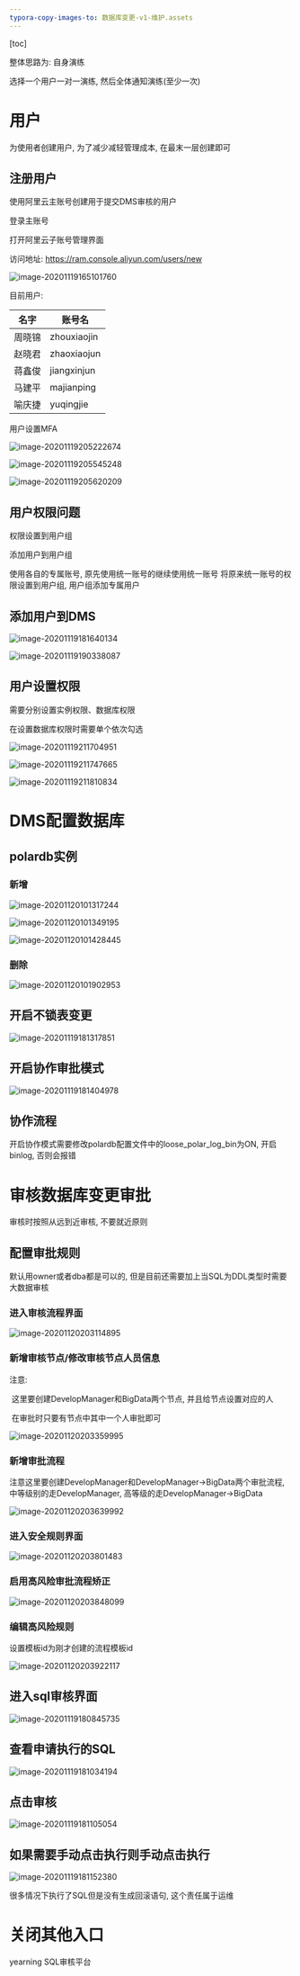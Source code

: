 ```yaml
---
typora-copy-images-to: 数据库变更-v1-维护.assets
---
```


[toc]

整体思路为: 自身演练

选择一个用户一对一演练, 然后全体通知演练(至少一次)

# 用户

为使用者创建用户, 为了减少减轻管理成本, 在最末一层创建即可

## 注册用户

使用阿里云主账号创建用于提交DMS审核的用户

登录主账号

打开阿里云子账号管理界面

访问地址: https://ram.console.aliyun.com/users/new

![image-20201119165101760](数据库变更-v1-维护.assets/image-20201119165101760.png)

目前用户: 

| 名字   | 账号名      |
| ------ | ----------- |
| 周晓锦 | zhouxiaojin |
| 赵晓君 | zhaoxiaojun |
| 蒋鑫俊 | jiangxinjun |
| 马建平 | majianping  |
| 喻庆捷 | yuqingjie   |

用户设置MFA

![image-20201119205222674](数据库变更-v1-维护.assets/image-20201119205222674.png)

![image-20201119205545248](数据库变更-v1-维护.assets/image-20201119205545248.png)

![image-20201119205620209](数据库变更-v1-维护.assets/image-20201119205620209.png)



## 用户权限问题

权限设置到用户组

添加用户到用户组

使用各自的专属账号, 原先使用统一账号的继续使用统一账号
将原来统一账号的权限设置到用户组, 用户组添加专属用户

## 添加用户到DMS

![image-20201119181640134](数据库变更-v1-维护.assets/image-20201119181640134.png)

![image-20201119190338087](数据库变更-v1-维护.assets/image-20201119190338087.png)

## 用户设置权限

需要分别设置实例权限、数据库权限

在设置数据库权限时需要单个依次勾选

![image-20201119211704951](数据库变更-v1-维护.assets/image-20201119211704951.png)

![image-20201119211747665](数据库变更-v1-维护.assets/image-20201119211747665.png)



![image-20201119211810834](数据库变更-v1-维护.assets/image-20201119211810834.png)



# DMS配置数据库

## polardb实例

### 新增

![image-20201120101317244](数据库变更-v1-维护.assets/image-20201120101317244.png)

![image-20201120101349195](数据库变更-v1-维护.assets/image-20201120101349195.png)

![image-20201120101428445](数据库变更-v1-维护.assets/image-20201120101428445.png)



### 删除

![image-20201120101902953](数据库变更-v1-维护.assets/image-20201120101902953.png)

## 开启不锁表变更

![image-20201119181317851](数据库变更-v1-维护.assets/image-20201119181317851.png)

## 开启协作审批模式

![image-20201119181404978](数据库变更-v1-维护.assets/image-20201119181404978.png)

## 协作流程

开启协作模式需要修改polardb配置文件中的loose_polar_log_bin为ON, 开启binlog, 否则会报错



# 审核数据库变更审批

审核时按照从远到近审核, 不要就近原则

## 配置审批规则

默认用owner或者dba都是可以的, 但是目前还需要加上当SQL为DDL类型时需要大数据审核

### 进入审核流程界面

![image-20201120203114895](数据库变更-v1-维护.assets/image-20201120203114895.png)

### 新增审核节点/修改审核节点人员信息

注意: 

​	这里要创建DevelopManager和BigData两个节点, 并且给节点设置对应的人

​	在审批时只要有节点中其中一个人审批即可

![image-20201120203359995](数据库变更-v1-维护.assets/image-20201120203359995.png)



### 新增审批流程

注意这里要创建DevelopManager和DevelopManager->BigData两个审批流程, 中等级别的走DevelopManager, 高等级的走DevelopManager->BigData

![image-20201120203639992](数据库变更-v1-维护.assets/image-20201120203639992.png)

### 进入安全规则界面

![image-20201120203801483](数据库变更-v1-维护.assets/image-20201120203801483.png)

### 启用高风险审批流程矫正

![image-20201120203848099](数据库变更-v1-维护.assets/image-20201120203848099.png)

### 编辑高风险规则

设置模板id为刚才创建的流程模板id

![image-20201120203922117](数据库变更-v1-维护.assets/image-20201120203922117.png)

## 进入sql审核界面

![image-20201119180845735](数据库变更-v1-维护.assets/image-20201119180845735.png)

## 查看申请执行的SQL

![image-20201119181034194](数据库变更-v1-维护.assets/image-20201119181034194.png)

## 点击审核

![image-20201119181105054](数据库变更-v1-维护.assets/image-20201119181105054.png)

## 如果需要手动点击执行则手动点击执行

![image-20201119181152380](数据库变更-v1-维护.assets/image-20201119181152380.png)



很多情况下执行了SQL但是没有生成回滚语句, 这个责任属于运维

# 关闭其他入口

yearning SQL审核平台